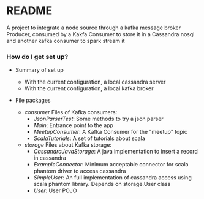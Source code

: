 # README #

A project to integrate a node source through a kafka message broker Producer, consumed by a Kakfa Consumer to store it in a Cassandra nosql and another kafka consumer to spark stream it

### How do I get set up? ###

* Summary of set up
	* With the current configuration, a local cassandra server
	* With the current configuration, a local kafka broker

* File packages
	* *consumer* Files of Kafka consumers:
		*	*JsonParserTest*: Some methods to try a json parser
		* *Main*: Entrance point to the app
		* *MeetupConsumer*: A Kafka Consumer for the "meetup" topic
		* *ScalaTutorials*: A set of tutorials about scala
	* *storage* Files about Kafka storage:
		* *CassandraJavaStorage*: A java implementation to insert a record in cassandra
		* *ExampleConnector*: Minimum acceptable connector for scala phantom driver to access cassandra
		* *SimpleUser*: An full implementation of cassandra access using scala phantom library. Depends on storage.User class
		* *User*: User POJO